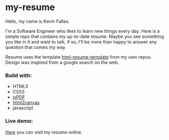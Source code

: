 # my-resume
Hello, my name is Kevin Fallas. 

I'm a Software Engineer who likes to learn new things every day. 
Here is a simple repo that contains my up-to-date resume. Maybe you see something you like in it and want to talk, if so, I'll be more than happy to answer any question that comes my way.

Resume uses the template [html-resume-template](https://github.com/keff6/html-resume-template) from my own repos. Design was inspired from a google search on the web.

### Build with:

+ HTML5
+ CSS3
+ [jsPDF](https://github.com/MrRio/jsPDF)
+ [html2canvas](http://html2canvas.hertzen.com/documentation/)
+ javascript

### Live demo:

[Here](https://keff6.github.io/my-resume/) you can visit my resume online.
